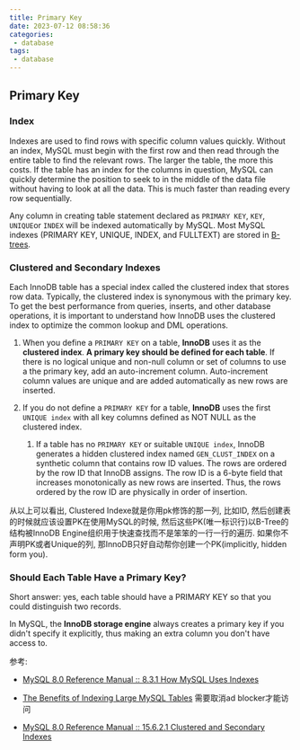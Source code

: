 ```yaml
---
title: Primary Key
date: 2023-07-12 08:58:36
categories:
 - database
tags:
 - database
---
```


## Primary Key

### Index

Indexes are used to find rows with specific column values quickly. Without an index, MySQL must begin with the first row and then read through the entire table to find the relevant rows. The larger the table, the more this costs. If the table has an index for the columns in question, MySQL can quickly determine the position to seek to in the middle of the data file without having to look at all the data. This is much faster than reading every row sequentially.

Any column in creating table statement declared as `PRIMARY KEY`, `KEY`, `UNIQUE`or `INDEX` will be indexed automatically by MySQL. Most MySQL indexes (PRIMARY KEY, UNIQUE, INDEX, and FULLTEXT) are stored in [B-trees](https://dev.mysql.com/doc/refman/8.0/en/glossary.html#glos_b_tree). 

### Clustered and Secondary Indexes

Each InnoDB table has a special index called the clustered index that stores row data. Typically, the clustered index is synonymous with the primary key. To get the best performance from queries, inserts, and other database operations, it is important to understand how InnoDB uses the clustered index to optimize the common lookup and DML operations.

1. When you define a `PRIMARY KEY` on a table, **InnoDB** uses it as the **clustered index**. **A primary key should be defined for each table**. If there is no logical unique and non-null column or set of columns to use a the primary key, add an auto-increment column. Auto-increment column values are unique and are added automatically as new rows are inserted.

2. If you do not define a `PRIMARY KEY` for a table, **InnoDB** uses the first `UNIQUE index` with all key columns defined as NOT NULL as the clustered index.
   1. If a table has no `PRIMARY KEY` or suitable `UNIQUE index`, InnoDB generates a hidden clustered index named `GEN_CLUST_INDEX` on a synthetic column that contains row ID values. The rows are ordered by the row ID that InnoDB assigns. The row ID is a 6-byte field that increases monotonically as new rows are inserted. Thus, the rows ordered by the row ID are physically in order of insertion.


从以上可以看出, Clustered Indexe就是你用pk修饰的那一列, 比如ID, 然后创建表的时候就应该设置PK在使用MySQL的时候, 然后这些PK(唯一标识行)以B-Tree的结构被InnoDB Engine组织用于快速查找而不是笨笨的一行一行的遍历. 如果你不声明PK或者Unique的列, 那InnoDB只好自动帮你创建一个PK(implicitly, hidden form you).

### Should Each Table Have a Primary Key?

Short answer: yes, each table should have a PRIMARY KEY so that you could distinguish two records. 

In MySQL, the **InnoDB storage engine** always creates a primary key if you didn't specify it explicitly, thus making an extra column you don't have access to.

参考:

- [MySQL 8.0 Reference Manual :: 8.3.1 How MySQL Uses Indexes](https://dev.mysql.com/doc/refman/8.0/en/mysql-indexes.html)

- [The Benefits of Indexing Large MySQL Tables](https://www.drupal.org/docs/7/guidelines-for-sql/the-benefits-of-indexing-large-mysql-tables) 需要取消ad blocker才能访问

- [MySQL 8.0 Reference Manual :: 15.6.2.1 Clustered and Secondary Indexes](https://dev.mysql.com/doc/refman/8.0/en/innodb-index-types.html)